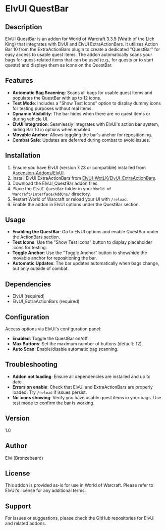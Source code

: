 # ElvUI QuestBar

## Description
ElvUI QuestBar is an addon for World of Warcraft 3.3.5 (Wrath of the Lich King) that integrates with ElvUI and ElvUI ExtraActionBars. It utilizes Action Bar 10 from the ExtraActionBars plugin to create a dedicated "QuestBar" for easy access to usable quest items. The addon automatically scans your bags for quest-related items that can be used (e.g., for quests or to start quests) and displays them as icons on the QuestBar.

## Features
- **Automatic Bag Scanning**: Scans all bags for usable quest items and populates the QuestBar with up to 12 icons.
- **Test Mode**: Includes a "Show Test Icons" option to display dummy icons for testing purposes without real items.
- **Dynamic Visibility**: The bar hides when there are no quest items or during vehicle UI.
- **ElvUI Integration**: Seamlessly integrates with ElvUI's action bar system, hiding Bar 10 in options when enabled.
- **Movable Anchor**: Allows toggling the bar's anchor for repositioning.
- **Combat Safe**: Updates are deferred during combat to avoid issues.

## Installation
1. Ensure you have ElvUI (version 7.23 or compatible) installed from [Ascension-Addons/ElvUI](https://github.com/Ascension-Addons/ElvUI).
2. Install ElvUI ExtraActionBars from [ElvUI-WotLK/ElvUI_ExtraActionBars](https://github.com/ElvUI-WotLK/ElvUI_ExtraActionBars).
3. Download the ElvUI_QuestBar addon files.
4. Place the `ElvUI_QuestBar` folder in your `World of Warcraft/Interface/AddOns/` directory.
5. Restart World of Warcraft or reload your UI with `/reload`.
6. Enable the addon in ElvUI options under the QuestBar section.

## Usage
- **Enabling the QuestBar**: Go to ElvUI options and enable QuestBar under the ActionBars section.
- **Test Icons**: Use the "Show Test Icons" button to display placeholder icons for testing.
- **Toggle Anchor**: Use the "Toggle Anchor" button to show/hide the movable anchor for repositioning the bar.
- **Automatic Updates**: The bar updates automatically when bags change, but only outside of combat.

## Dependencies
- ElvUI (required)
- ElvUI_ExtraActionBars (required)

## Configuration
Access options via ElvUI's configuration panel:
- **Enabled**: Toggle the QuestBar on/off.
- **Max Buttons**: Set the maximum number of buttons (default: 12).
- **Auto Scan**: Enable/disable automatic bag scanning.

## Troubleshooting
- **Addon not loading**: Ensure all dependencies are installed and up to date.
- **Errors on enable**: Check that ElvUI and ExtraActionBars are properly loaded. Try `/reload` if issues persist.
- **No icons showing**: Verify you have usable quest items in your bags. Use test mode to confirm the bar is working.

## Version
1.0

## Author
Elvi (Bronzebeard)

## License
This addon is provided as-is for use in World of Warcraft. Please refer to ElvUI's license for any additional terms.

## Support
For issues or suggestions, please check the GitHub repositories for ElvUI and related addons.
